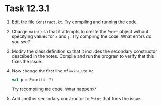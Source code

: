 # Task 12.3.1

1. Edit the file `Construct.kt`. Try compiling and running the code.

2. Change `main()` so that it attempts to create the `Point` object without
   specifying values for `x` and `y`. Try compiling the code. What errors
   do you see?

3. Modify the class definition so that it includes the secondary constructor
   described in the notes. Compile and run the program to verify that this
   fixes the issue.

4. Now change the first line of `main()` to be

   ```kotlin
   val p = Point(4, 7)
   ```

   Try recompiling the code. What happens?

5. Add another secondary constructor to `Point` that fixes the issue.
